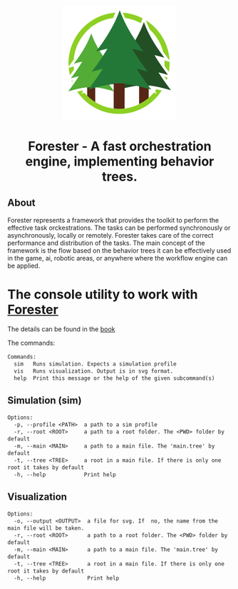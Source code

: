 <p align="center">
    <img width="255" alt="Logo" src="logo.png">
</p>
<h1 align="center">Forester - A fast orchestration engine, implementing behavior trees.</h1>


## About

Forester represents a framework that provides the toolkit to perform the effective task orckestrations.
The tasks can be performed synchronously or asynchronously, locally or remotely.
Forester takes care of the correct performance and distribution of the tasks.
The main concept of the framework is the flow based on the behavior trees
it can be effectively used in the game, ai, robotic areas, or anywhere where the workflow engine can be applied.


# The console utility to work with [Forester](https://github.com/forester-bt/forester)

The details can be found in the [book](https://besok.github.io/forester/api.html)

The commands:

```shell
Commands:
  sim   Runs simulation. Expects a simulation profile
  vis   Runs visualization. Output is in svg format.
  help  Print this message or the help of the given subcommand(s)

```

## Simulation (sim)

```shell
Options:
  -p, --profile <PATH>  a path to a sim profile
  -r, --root <ROOT>     a path to a root folder. The <PWD> folder by default
  -m, --main <MAIN>     a path to a main file. The 'main.tree' by default
  -t, --tree <TREE>     a root in a main file. If there is only one root it takes by default
  -h, --help            Print help
```

## Visualization

```shell
Options:
  -o, --output <OUTPUT>  a file for svg. If  no, the name from the main file will be taken.
  -r, --root <ROOT>      a path to a root folder. The <PWD> folder by default
  -m, --main <MAIN>      a path to a main file. The 'main.tree' by default
  -t, --tree <TREE>      a root in a main file. If there is only one root it takes by default
  -h, --help             Print help

```

